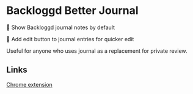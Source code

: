 # Backloggd Better Journal

📒 Show Backloggd journal notes by default

📝 Add edit button to journal entries for quicker edit

Useful for anyone who uses journal as a replacement for private review.

## Links

[Chrome extension](https://chromewebstore.google.com/detail/backloggd-better-journal/apekeefmbefcgokgkpmnoifoilajhnfb)
